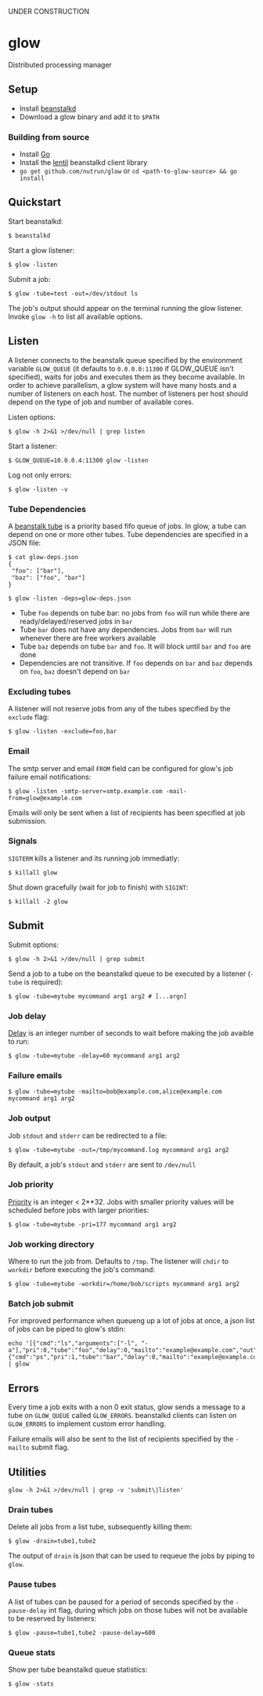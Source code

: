 UNDER CONSTRUCTION

# glow

Distributed processing manager

## Setup 

- Install [beanstalkd](http://kr.github.com/beanstalkd/download.html)
- Download a glow binary and add it to `$PATH`

### Building from source

- Install [Go](http://golang.org/doc/install)
- Install the [lentil](https://github.com/nutrun/lentil) beanstalkd client library
- `go get github.com/nutrun/glow` or `cd <path-to-glow-source> && go install` 

## Quickstart

Start beanstalkd:

```
$ beanstalkd
```

Start a glow listener:

```
$ glow -listen
```

Submit a job:

```
$ glow -tube=test -out=/dev/stdout ls
```

The job's output should appear on the terminal running the glow listener. Invoke `glow -h` to list all available options.

## Listen

A listener connects to the beanstalk queue specified by the environment variable `GLOW_QUEUE` (it defaults to `0.0.0.0:11300` if GLOW_QUEUE isn't specified), waits for jobs and executes them as they become available. In order to achieve parallelism, a glow system will have many hosts and a number of listeners on each host. The number of listeners per host should depend on the type of job and number of available cores.

Listen options:

```
$ glow -h 2>&1 >/dev/null | grep listen
```

Start a listener:

```
$ GLOW_QUEUE=10.0.0.4:11300 glow -listen
```

Log not only errors:

```
$ glow -listen -v
```


### Tube Dependencies

A [beanstalk tube](https://github.com/kr/beanstalkd/blob/master/doc/protocol.txt#L105) is a priority based fifo queue of jobs. In glow, a tube can depend on one or more other tubes. Tube dependencies are specified in a JSON file:

```
$ cat glow-deps.json
{
 "foo": ["bar"],
 "baz": ["foo", "bar"]
}

$ glow -listen -deps=glow-deps.json
```

- Tube `foo` depends on tube bar: no jobs from `foo` will run while there are ready/delayed/reserved jobs in `bar`
- Tube `bar` does not have any dependencies. Jobs from `bar` will run whenever there are free workers available
- Tube `baz` depends on tube `bar` and `foo`. It will block until `bar` and `foo` are done
- Dependencies are not transitive. If `foo` depends on `bar` and `baz` depends on `foo`, `baz` doesn't depend on `bar`

### Excluding tubes

A listener will not reserve jobs from any of the tubes specified by the `exclude` flag:

```
$ glow -listen -exclude=foo,bar
```

### Email

The smtp server and email `FROM` field can be configured for glow's job failure email notifications:

```
$ glow -listen -smtp-server=smtp.example.com -mail-from=glow@example.com
```

Emails will only be sent when a list of recipients has been specified at job submission.

### Signals

`SIGTERM` kills a listener and its running job immediatly:

```
$ killall glow 
```

Shut down gracefully (wait for job to finish) with `SIGINT`:

```
$ killall -2 glow
```


## Submit

Submit options:

```
$ glow -h 2>&1 >/dev/null | grep submit
```

Send a job to a tube on the beanstalkd queue to be executed by a listener (`-tube` is required):

```
$ glow -tube=mytube mycommand arg1 arg2 # [...argn]
```

### Job delay

[Delay](https://github.com/kr/beanstalkd/blob/master/doc/protocol.txt#L136) is an integer number of seconds to wait before making the job avaible to run:

```
$ glow -tube=mytube -delay=60 mycommand arg1 arg2
```

### Failure emails

```
$ glow -tube=mytube -mailto=bob@example.com,alice@example.com mycommand arg1 arg2
```

### Job output

Job `stdout` and `stderr` can be redirected to a file:

```
$ glow -tube=mytube -out=/tmp/mycommand.log mycommand arg1 arg2
```

By default, a job's `stdout` and `stderr` are sent to `/dev/null`

### Job priority

[Priority](https://github.com/kr/beanstalkd/blob/master/doc/protocol.txt#L132) is an integer < 2**32. Jobs with smaller priority values will be scheduled before jobs with larger priorities:

```
$ glow -tube=mytube -pri=177 mycommand arg1 arg2
```

### Job working directory

Where to run the job from. Defaults to `/tmp`. The listener will `chdir` to `workdir` before executing the job's command:

```
$ glow -tube=mytube -workdir=/home/bob/scripts mycommand arg1 arg2
```

### Batch job submit
For improved performance when queueng up a lot of jobs at once, a json list of jobs can be piped to glow's stdin: 

```
echo '[{"cmd":"ls","arguments":["-l", "-a"],"pri":0,"tube":"foo","delay":0,"mailto":"example@example.com","out":"/tmp/glow.out","workdir":"/tmp/glow"},{"cmd":"ps","pri":1,"tube":"bar","delay":0,"mailto":"example@example.com","out":"/tmp/glow.out","workdir":"/tmp/glow"}]' | glow
```

## Errors

Every time a job exits with a non 0 exit status, glow sends a message to a tube on `GLOW_QUEUE` called `GLOW_ERRORS`. beanstalkd clients can listen on `GLOW_ERRORS` to implement custom error handling. 

Failure emails will also be sent to the list of recipients specified by the `-mailto` submit flag.

## Utilities

```
glow -h 2>&1 >/dev/null | grep -v 'submit\|listen'
```

### Drain tubes

Delete all jobs from a list tube, subsequently killing them:

```
$ glow -drain=tube1,tube2
```

The output of `drain` is json that can be used to requeue the jobs by piping to `glow`.

### Pause tubes

A list of tubes can be paused for a period of seconds specified by the `-pause-delay` int flag, during which jobs on those tubes will not be available to be reserved by listeners:

```
$ glow -pause=tube1,tube2 -pause-delay=600
```

### Queue stats

Show per tube beanstalkd queue statistics:

```
$ glow -stats
```

